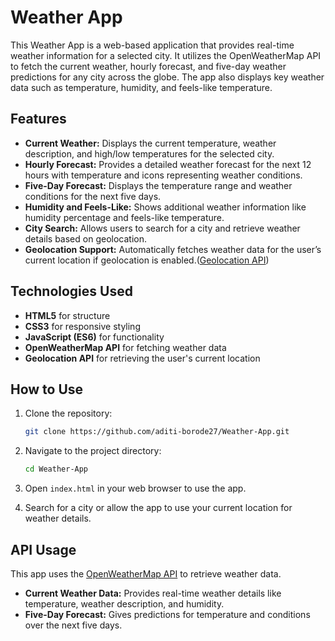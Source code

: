 # Weather App

This Weather App is a web-based application that provides real-time weather information for a selected city. It utilizes the OpenWeatherMap API to fetch the current weather, hourly forecast, and five-day weather predictions for any city across the globe. The app also displays key weather data such as temperature, humidity, and feels-like temperature.

## Features

- **Current Weather:** Displays the current temperature, weather description, and high/low temperatures for the selected city.
- **Hourly Forecast:** Provides a detailed weather forecast for the next 12 hours with temperature and icons representing weather conditions.
- **Five-Day Forecast:** Displays the temperature range and weather conditions for the next five days.
- **Humidity and Feels-Like:** Shows additional weather information like humidity percentage and feels-like temperature.
- **City Search:** Allows users to search for a city and retrieve weather details based on geolocation.
- **Geolocation Support:** Automatically fetches weather data for the user’s current location if geolocation is enabled.([Geolocation API](https://openweathermap.org/api/geocoding-api))

## Technologies Used

- **HTML5** for structure
- **CSS3** for responsive styling
- **JavaScript (ES6)** for functionality
- **OpenWeatherMap API** for fetching weather data
- **Geolocation API** for retrieving the user's current location

## How to Use

1. Clone the repository:
   ```bash
   git clone https://github.com/aditi-borode27/Weather-App.git
   ```

2. Navigate to the project directory:
    ```bash
    cd Weather-App
    ```

3. Open `index.html` in your web browser to use the app.

4. Search for a city or allow the app to use your current location for weather details.

## API Usage

This app uses the [OpenWeatherMap API](https://openweathermap.org/api) to retrieve weather data.

- **Current Weather Data:** Provides real-time weather details like temperature, weather description, and humidity.
- **Five-Day Forecast:** Gives predictions for temperature and conditions over the next five days.
